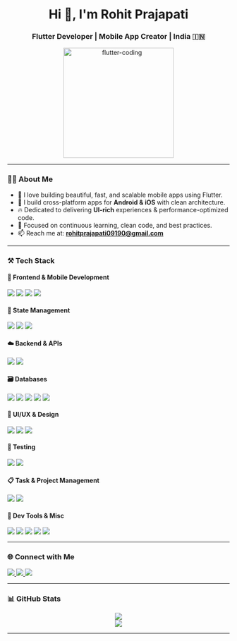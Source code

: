<h1 align="center">Hi 👋, I'm Rohit Prajapati</h1>
<h3 align="center">Flutter Developer | Mobile App Creator | India 🇮🇳</h3>

<p align="center">
  <img src="https://cdn.dribbble.com/users/1162077/screenshots/3848914/programmer.gif" width="250" alt="flutter-coding" />
</p>

---

### 👨‍💻 About Me

- 💙 I love building beautiful, fast, and scalable mobile apps using Flutter.
- 📱 I build cross-platform apps for **Android & iOS** with clean architecture.
- 🔥 Dedicated to delivering **UI-rich** experiences & performance-optimized code.
- 🧠 Focused on continuous learning, clean code, and best practices.
- 📫 Reach me at: **rohitprajapati09190@gmail.com**

---

### ⚒️ Tech Stack

#### 🧱 Frontend & Mobile Development
<p>
  <img src="https://img.shields.io/badge/Flutter-02569B?style=for-the-badge&logo=flutter&logoColor=white"/>
  <img src="https://img.shields.io/badge/Dart-0175C2?style=for-the-badge&logo=dart&logoColor=white"/>
  <img src="https://img.shields.io/badge/iOS-000000?style=for-the-badge&logo=apple&logoColor=white"/>
  <img src="https://img.shields.io/badge/Android-3DDC84?style=for-the-badge&logo=android&logoColor=white"/>
</p>

#### 🔌 State Management
<p>
  <img src="https://img.shields.io/badge/Provider-009688?style=for-the-badge&logo=provider&logoColor=white"/>
  <img src="https://img.shields.io/badge/GetX-607D8B?style=for-the-badge&logo=flutter&logoColor=white"/>
  <img src="https://img.shields.io/badge/Bloc-0047AB?style=for-the-badge&logo=bloc&logoColor=white"/>
</p>

#### ☁️ Backend & APIs
<p>
  <img src="https://img.shields.io/badge/Firebase-ffca28?style=for-the-badge&logo=firebase&logoColor=black"/>
  <img src="https://img.shields.io/badge/REST%20API-00599C?style=for-the-badge&logo=postman&logoColor=white"/>
</p>

#### 🗃️ Databases
<p>
  <img src="https://img.shields.io/badge/Cloud%20Firestore-FFCA28?style=for-the-badge&logo=google-cloud&logoColor=black"/>
  <img src="https://img.shields.io/badge/Firebase%20Realtime%20DB-FFCA28?style=for-the-badge&logo=firebase&logoColor=black"/>
  <img src="https://img.shields.io/badge/Sqflite-4DB33D?style=for-the-badge&logo=sqlite&logoColor=white"/>
  <img src="https://img.shields.io/badge/SQLite-003B57?style=for-the-badge&logo=sqlite&logoColor=white"/>
  <img src="https://img.shields.io/badge/Hive-FF7F50?style=for-the-badge&logo=hive&logoColor=white"/>
</p>

#### 🎨 UI/UX & Design
<p>
  <img src="https://img.shields.io/badge/MaterialUI-0081CB?style=for-the-badge&logo=material-ui&logoColor=white"/>
  <img src="https://img.shields.io/badge/GoogleFonts-4285F4?style=for-the-badge&logo=google&logoColor=white"/>
  <img src="https://img.shields.io/badge/Figma-F24E1E?style=for-the-badge&logo=figma&logoColor=white"/>
</p>

#### 🧪 Testing
<p>
  <img src="https://img.shields.io/badge/FlutterTest-02569B?style=for-the-badge&logo=flutter&logoColor=white"/>
  <img src="https://img.shields.io/badge/Mockito-FF6F00?style=for-the-badge&logo=google&logoColor=white"/>
</p>

#### 📋 Task & Project Management
<p>
  <img src="https://img.shields.io/badge/Jira-0052CC?style=for-the-badge&logo=jira&logoColor=white"/>
  <img src="https://img.shields.io/badge/Trello-0079BF?style=for-the-badge&logo=trello&logoColor=white"/>
</p>

#### 🧰 Dev Tools & Misc
<p>
  <img src="https://img.shields.io/badge/Git-F05032?style=for-the-badge&logo=git&logoColor=white"/>
  <img src="https://img.shields.io/badge/GitHub-181717?style=for-the-badge&logo=github&logoColor=white"/>
  <img src="https://img.shields.io/badge/VSCode-007ACC?style=for-the-badge&logo=visualstudiocode&logoColor=white"/>
  <img src="https://img.shields.io/badge/Postman-FF6C37?style=for-the-badge&logo=postman&logoColor=white"/>
  <img src="https://img.shields.io/badge/Slack-4A154B?style=for-the-badge&logo=slack&logoColor=white"/>
</p>


---

### 🌐 Connect with Me

<p>
  <a href="https://portfolio-db7ad.web.app" target="_blank">
    <img src="https://img.shields.io/badge/Portfolio-000000?style=for-the-badge&logo=vercel&logoColor=white"/>
  </a>
  <a href="https://www.linkedin.com/in/ rohit-prajapati-77083b30a" target="_blank">
    <img src="https://img.shields.io/badge/LinkedIn-0077B5?style=for-the-badge&logo=linkedin&logoColor=white"/>
  </a>
  <a href="https://www.naukri.com/mnjuser/homepage" target="_blank">
    <img src="https://img.shields.io/badge/Naukri-4CAF50?style=for-the-badge&logo=naukri&logoColor=white"/>
  </a>
</p>

---

### 📊 GitHub Stats

<p align="center">
  <img src="https://github-readme-stats.vercel.app/api?username=rohitprajapati-bit&show_icons=true&theme=tokyonight&hide_border=true" />
  <br />
  <img src="https://github-readme-stats.vercel.app/api/top-langs/?username=rohitprajapati-bit&layout=compact&theme=tokyonight&hide_border=true" />
</p>

---



